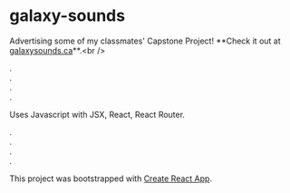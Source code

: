 # galaxy-sounds

Advertising some of my classmates' Capstone Project! **Check it out at [galaxysounds.ca](https://galaxysounds.ca/ "https://galaxysounds.ca/")**.<br />

.<br />
.<br />
.<br />
.<br />

Uses Javascript with JSX, React, React Router.

.<br />
.<br />
.<br />
.<br />

This project was bootstrapped with [Create React App](https://github.com/facebook/create-react-app).
